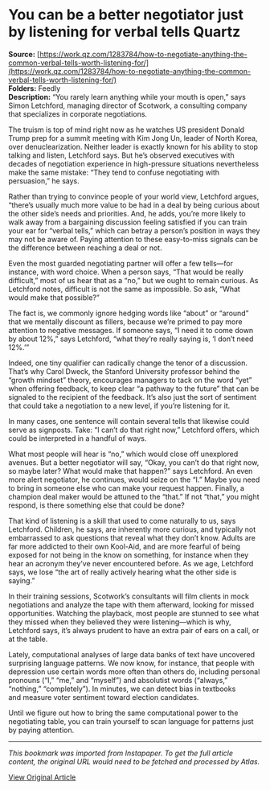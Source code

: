 # You can be a better negotiator just by listening for verbal tells Quartz

**Source:** [https://work.qz.com/1283784/how-to-negotiate-anything-the-common-verbal-tells-worth-listening-for/](https://work.qz.com/1283784/how-to-negotiate-anything-the-common-verbal-tells-worth-listening-for/)  
**Folders:** Feedly  
**Description:** “You rarely learn anything while your mouth is open,” says Simon Letchford, managing director of Scotwork, a consulting company that specializes in corporate negotiations.

The truism is top of mind right now as he watches US president Donald Trump prep for a summit meeting with Kim Jong Un, leader of North Korea, over denuclearization. Neither leader is exactly known for his ability to stop talking and listen, Letchford says. But he’s observed executives with decades of negotiation experience in high-pressure situations nevertheless make the same mistake: “They tend to confuse negotiating with persuasion,” he says.

Rather than trying to convince people of your world view, Letchford argues, “there’s usually much more value to be had in a deal by being curious about the other side’s needs and priorities. And, he adds, you’re more likely to walk away from a bargaining discussion feeling satisfied if you can train your ear for “verbal tells,” which can betray a person’s position in ways they may not be aware of. Paying attention to these easy-to-miss signals can be the difference between reaching a deal or not.

Even the most guarded negotiating partner will offer a few tells—for instance, with word choice. When a person says, “That would be really difficult,” most of us hear that as a “no,” but we ought to remain curious. As Letchford notes, difficult is not the same as impossible. So ask, “What would make that possible?”

The fact is, we commonly ignore hedging words like “about” or “around” that we mentally discount as fillers, because we’re primed to pay more attention to negative messages. If someone says, “I need it to come down by about 12%,” says Letchford, “what they’re really saying is, ‘I don’t need 12%.’”

Indeed, one tiny qualifier can radically change the tenor of a discussion. That’s why Carol Dweck, the Stanford University professor behind the “growth mindset” theory, encourages managers to tack on the word “yet” when offering feedback, to keep clear “a pathway to the future” that can be signaled to the recipient of the feedback. It’s also just the sort of sentiment that could take a negotiation to a new level, if you’re listening for it.

In many cases, one sentence will contain several tells that likewise could serve as signposts. Take: “I can’t do that right now,” Letchford offers, which could be interpreted in a handful of ways.

What most people will hear is “no,” which would close off unexplored avenues. But a better negotiator will say, “Okay, you can’t do that right now, so maybe later? What would make that happen?” says Letchford. An even more alert negotiator, he continues, would seize on the “I.” Maybe you need to bring in someone else who can make your request happen. Finally, a champion deal maker would be attuned to the “that.” If not “that,” you might respond, is there something else that could be done?

That kind of listening is a skill that used to come naturally to us, says Letchford. Children, he says, are inherently more curious, and typically not embarrassed to ask questions that reveal what they don’t know. Adults are far more addicted to their own Kool-Aid, and are more fearful of being exposed for not being in the know on something, for instance when they hear an acronym they’ve never encountered before. As we age, Letchford says, we lose “the art of really actively hearing what the other side is saying.”

In their training sessions, Scotwork’s consultants will film clients in mock negotiations and analyze the tape with them afterward, looking for missed opportunities. Watching the playback, most people are stunned to see what they missed when they believed they were listening—which is why, Letchford says, it’s always prudent to have an extra pair of ears on a call, or at the table.

Lately, computational analyses of large data banks of text have uncovered surprising language patterns. We now know, for instance, that people with depression use certain words more often than others do, including personal pronouns (“I,” “me,” and “myself”) and absolutist words (“always,” “nothing,” “completely”). In minutes, we can detect bias in textbooks and measure voter sentiment toward election candidates.

Until we figure out how to bring the same computational power to the negotiating table, you can train yourself to scan language for patterns just by paying attention.


---

*This bookmark was imported from Instapaper. To get the full article content, the original URL would need to be fetched and processed by Atlas.*

[View Original Article](https://work.qz.com/1283784/how-to-negotiate-anything-the-common-verbal-tells-worth-listening-for/)